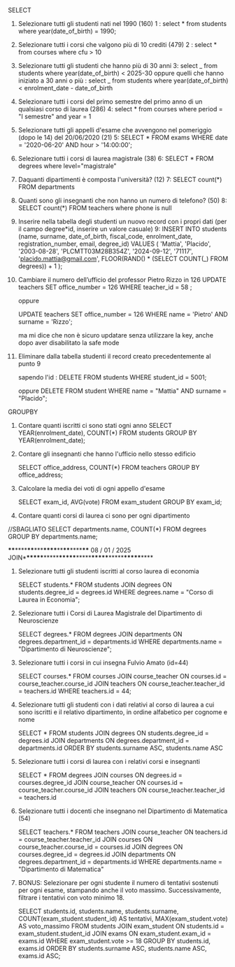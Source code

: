 SELECT

1. Selezionare tutti gli studenti nati nel 1990 (160)
   1 : select \* from students where year(date_of_birth) = 1990;

2. Selezionare tutti i corsi che valgono più di 10 crediti (479)
   2 : select \* from courses where cfu > 10

3. Selezionare tutti gli studenti che hanno più di 30 anni
   3: select _ from students where year(date_of_birth) < 2025-30
   oppure quelli che hanno iniziato a 30 anni o più : select _ from students where year(date_of_birth) < enrolment_date - date_of_birth

4. Selezionare tutti i corsi del primo semestre del primo anno di un qualsiasi corso di
   laurea (286)
   4: select \* from courses where period = "I semestre" and year = 1

5. Selezionare tutti gli appelli d'esame che avvengono nel pomeriggio (dopo le 14) del
   20/06/2020 (21)
   5: SELECT \* FROM exams WHERE date = '2020-06-20' AND hour > '14:00:00';

6. Selezionare tutti i corsi di laurea magistrale (38)
   6: SELECT \*
   FROM degrees where level="magistrale"

7. Daquanti dipartimenti è composta l'università? (12)
   7: SELECT count(\*)
   FROM departments

8. Quanti sono gli insegnanti che non hanno un numero di telefono? (50)
   8: SELECT count(\*)
   FROM teachers where phone is null

9. Inserire nella tabella degli studenti un nuovo record con i propri dati (per il campo
   degree*id, inserire un valore casuale)
   9:
   INSERT INTO students (name, surname, date_of_birth, fiscal_code, enrolment_date, registration_number, email, degree_id)
   VALUES (
   'Mattia',
   'Placido',
   '2003-08-28',
   'PLCMTT03M28B354Z',
   '2024-09-12',
   '71117',
   'placido.mattia@gmail.com',
   FLOOR(RAND() * (SELECT COUNT(\_) FROM degrees)) + 1
   );

10. Cambiare il numero dell’ufficio del professor Pietro Rizzo in 126
    UPDATE teachers
    SET office_number = 126
    WHERE teacher_id = 58 ;

    oppure

    UPDATE teachers
    SET office_number = 126
    WHERE name = 'Pietro' AND surname = 'Rizzo';

    ma mi dice che non è sicuro updatare senza utilizzare la key, anche dopo aver disabilitato la safe mode

11. Eliminare dalla tabella studenti il record creato precedentemente al punto 9

    sapendo l'id : DELETE FROM students WHERE student_id = 5001;

    oppure DELETE FROM student WHERE name = "Mattia" AND surname = "Placido";

GROUPBY

1. Contare quanti iscritti ci sono stati ogni anno
   SELECT YEAR(enrolment_date), COUNT(\*)
   FROM students
   GROUP BY YEAR(enrolment_date);

2. Contare gli insegnanti che hanno l'ufficio nello stesso edificio

   SELECT office_address, COUNT(\*)
   FROM teachers
   GROUP BY office_address;

3. Calcolare la media dei voti di ogni appello d'esame

   SELECT exam_id, AVG(vote)
   FROM exam_student
   GROUP BY exam_id;

4. Contare quanti corsi di laurea ci sono per ogni dipartimento

//SBAGLIATO
SELECT departments.name, COUNT(\*)
FROM degrees
GROUP BY departments.name;

**\*\***\*\*\*\***\*\***\*\*\***\*\*\*\***\*\***\*\***\*\*\*\***\*\*** 08 / 01 / 2025 JOIN\***\*\*\*\*\***\*\*\*\*\***\*\*\*\*\***\*\*\*\*\***\*\*\*\*\***\*\*\*\*\***\*\*\*\*\***\*\*\*\*

1. Selezionare tutti gli studenti iscritti al corso laurea di economia

   SELECT students.\*
   FROM students
   JOIN degrees
   ON students.degree_id = degrees.id
   WHERE degrees.name = "Corso di Laurea in Economia";

2. Selezionare tutti i Corsi di Laurea Magistrale del Dipartimento di
   Neuroscienze

   SELECT degrees.\*
   FROM degrees
   JOIN departments
   ON degrees.department_id = departments.id
   WHERE departments.name = "Dipartimento di Neuroscienze";

3. Selezionare tutti i corsi in cui insegna Fulvio Amato (id=44)

   SELECT courses.\*
   FROM courses
   JOIN course_teacher
   ON courses.id = course_teacher.course_id
   JOIN teachers
   ON course_teacher.teacher_id = teachers.id
   WHERE teachers.id = 44;

4. Selezionare tutti gli studenti con i dati relativi al corso di laurea a cui
   sono iscritti e il relativo dipartimento, in ordine alfabetico per cognome e
   nome

   SELECT \*
   FROM students
   JOIN degrees
   ON students.degree_id = degrees.id
   JOIN departments
   ON degrees.department_id = departments.id
   ORDER BY students.surname ASC, students.name ASC

5. Selezionare tutti i corsi di laurea con i relativi corsi e insegnanti

   SELECT \*
   FROM degrees
   JOIN courses
   ON degrees.id = courses.degree_id
   JOIN course_teacher
   ON courses.id = course_teacher.course_id
   JOIN teachers
   ON course_teacher.teacher_id = teachers.id

6. Selezionare tutti i docenti che insegnano nel Dipartimento di
   Matematica (54)

   SELECT teachers.\*
   FROM teachers
   JOIN course_teacher ON teachers.id = course_teacher.teacher_id
   JOIN courses ON course_teacher.course_id = courses.id
   JOIN degrees ON courses.degree_id = degrees.id
   JOIN departments ON degrees.department_id = departments.id
   WHERE departments.name = "Dipartimento di Matematica"

7. BONUS: Selezionare per ogni studente il numero di tentativi sostenuti
   per ogni esame, stampando anche il voto massimo. Successivamente,
   filtrare i tentativi con voto minimo 18.

   SELECT
   students.id,
   students.name,
   students.surname,
   COUNT(exam_student.student_id) AS tentativi,
   MAX(exam_student.vote) AS voto_massimo
   FROM students
   JOIN exam_student ON students.id = exam_student.student_id
   JOIN exams ON exam_student.exam_id = exams.id
   WHERE exam_student.vote >= 18
   GROUP BY students.id, exams.id
   ORDER BY students.surname ASC, students.name ASC, exams.id ASC;
